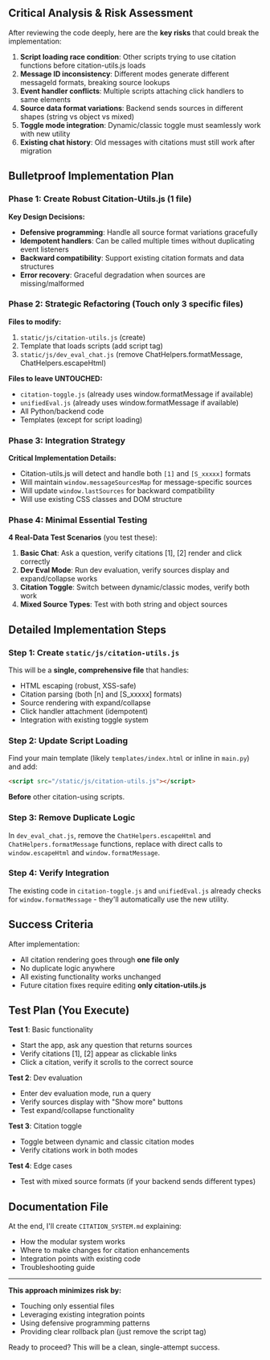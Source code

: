 ## __Critical Analysis & Risk Assessment__

After reviewing the code deeply, here are the __key risks__ that could break the implementation:

1. __Script loading race condition__: Other scripts trying to use citation functions before citation-utils.js loads
2. __Message ID inconsistency__: Different modes generate different messageId formats, breaking source lookups
3. __Event handler conflicts__: Multiple scripts attaching click handlers to same elements
4. __Source data format variations__: Backend sends sources in different shapes (string vs object vs mixed)
5. __Toggle mode integration__: Dynamic/classic toggle must seamlessly work with new utility
6. __Existing chat history__: Old messages with citations must still work after migration

## __Bulletproof Implementation Plan__

### __Phase 1: Create Robust Citation-Utils.js (1 file)__

__Key Design Decisions:__

- __Defensive programming__: Handle all source format variations gracefully
- __Idempotent handlers__: Can be called multiple times without duplicating event listeners
- __Backward compatibility__: Support existing citation formats and data structures
- __Error recovery__: Graceful degradation when sources are missing/malformed

### __Phase 2: Strategic Refactoring (Touch only 3 specific files)__

__Files to modify:__

1. `static/js/citation-utils.js` (create)
2. Template that loads scripts (add script tag)
3. `static/js/dev_eval_chat.js` (remove ChatHelpers.formatMessage, ChatHelpers.escapeHtml)

__Files to leave UNTOUCHED:__

- `citation-toggle.js` (already uses window.formatMessage if available)
- `unifiedEval.js` (already uses window.formatMessage if available)
- All Python/backend code
- Templates (except for script loading)

### __Phase 3: Integration Strategy__

__Critical Implementation Details:__

- Citation-utils.js will detect and handle both `[1]` and `[S_xxxxx]` formats
- Will maintain `window.messageSourcesMap` for message-specific sources
- Will update `window.lastSources` for backward compatibility
- Will use existing CSS classes and DOM structure

### __Phase 4: Minimal Essential Testing__

__4 Real-Data Test Scenarios__ (you test these):

1. __Basic Chat__: Ask a question, verify citations [1], [2] render and click correctly
2. __Dev Eval Mode__: Run dev evaluation, verify sources display and expand/collapse works
3. __Citation Toggle__: Switch between dynamic/classic modes, verify both work
4. __Mixed Source Types__: Test with both string and object sources

## __Detailed Implementation Steps__

### __Step 1: Create `static/js/citation-utils.js`__

This will be a __single, comprehensive file__ that handles:

- HTML escaping (robust, XSS-safe)
- Citation parsing (both [n] and [S_xxxxx] formats)
- Source rendering with expand/collapse
- Click handler attachment (idempotent)
- Integration with existing toggle system

### __Step 2: Update Script Loading__

Find your main template (likely `templates/index.html` or inline in `main.py`) and add:

```html
<script src="/static/js/citation-utils.js"></script>
```

__Before__ other citation-using scripts.

### __Step 3: Remove Duplicate Logic__

In `dev_eval_chat.js`, remove the `ChatHelpers.escapeHtml` and `ChatHelpers.formatMessage` functions, replace with direct calls to `window.escapeHtml` and `window.formatMessage`.

### __Step 4: Verify Integration__

The existing code in `citation-toggle.js` and `unifiedEval.js` already checks for `window.formatMessage` - they'll automatically use the new utility.

## __Success Criteria__

After implementation:

- All citation rendering goes through __one file only__
- No duplicate logic anywhere
- All existing functionality works unchanged
- Future citation fixes require editing __only citation-utils.js__

## __Test Plan (You Execute)__

__Test 1__: Basic functionality

- Start the app, ask any question that returns sources
- Verify citations [1], [2] appear as clickable links
- Click a citation, verify it scrolls to the correct source

__Test 2__: Dev evaluation

- Enter dev evaluation mode, run a query
- Verify sources display with "Show more" buttons
- Test expand/collapse functionality

__Test 3__: Citation toggle

- Toggle between dynamic and classic citation modes
- Verify citations work in both modes

__Test 4__: Edge cases

- Test with mixed source formats (if your backend sends different types)

## __Documentation File__

At the end, I'll create `CITATION_SYSTEM.md` explaining:

- How the modular system works
- Where to make changes for citation enhancements
- Integration points with existing code
- Troubleshooting guide

---

__This approach minimizes risk by:__

- Touching only essential files
- Leveraging existing integration points
- Using defensive programming patterns
- Providing clear rollback plan (just remove the script tag)

Ready to proceed? This will be a clean, single-attempt success.
